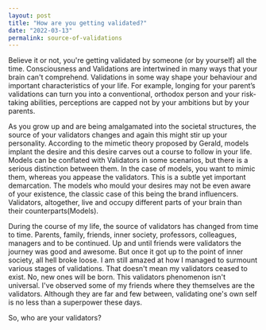 ```yaml
---
layout: post
title: "How are you getting validated?"
date: "2022-03-13"
permalink: source-of-validations
---
```


Believe it or not, you're getting validated by someone (or by yourself) all the time. Consciousness and Validations are intertwined in many ways that your brain can't comprehend. Validations in some way shape your behaviour and important characteristics of your life. For example, longing for your parent’s validations can turn you into a conventional, orthodox person and your risk-taking abilities, perceptions are capped not by your ambitions but by your parents.

As you grow up and are being amalgamated into the societal structures, the source of your validators changes and again this might stir up your personality. According to the mimetic theory proposed by Gerald, models implant the desire and this desire carves out a course to follow in your life. Models can be conflated with Validators in some scenarios, but there is a serious distinction between them. In the case of models, you want to mimic them, whereas you appease the validators. This is a subtle yet important demarcation. The models who mould your desires may not be even aware of your existence, the classic case of this being the brand influencers. Validators, altogether, live and occupy different parts of your brain than their counterparts(Models).

During the course of my life, the source of validators has changed from time to time. Parents, family, friends, inner society, professors, colleagues, managers and to be continued. Up and until friends were validators the journey was good and awesome. But once it got up to the point of inner society, all hell broke loose. I am still amazed at how I managed to surmount various stages of validations. That doesn't mean my validators ceased to exist. No, new ones will be born. This validators phenomenon isn't universal. I've observed some of my friends where they themselves are the validators. Although they are far and few between, validating one's own self is no less than a superpower these days.

So, who are your validators?